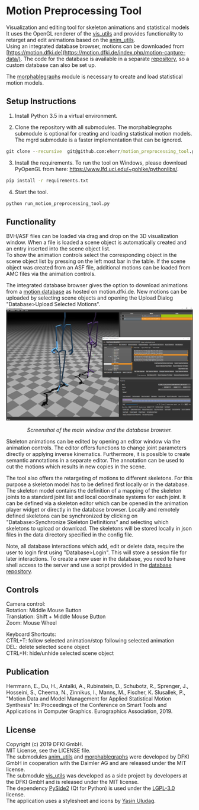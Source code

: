 
# Motion Preprocessing Tool


Visualization and editing tool for skeleton animations and statistical models It uses the OpenGL renderer of the [vis_utils](https://github.com/eherr/vis_utils.git) and provides functionality to retarget and edit animations based on the [anim_utils](https://github.com/eherr/anim_utils.git).  
Using an integrated database browser, motions can be downloaded from [https://motion.dfki.de](https://motion.dfki.de/index.php/motion-capture-data/). The code for the database is available in a separate [repository](https://github.com/eherr/motion_database_server), so a custom database can also be set up.

The [morphablegraphs](https://github.com/eherr/morphablegraphs.git) module is necessary to create and load statistical motion models.

## Setup Instructions

1. Install Python 3.5 in a virtual environment.

2. Clone the repository with all submodules. The morphablegraphs submodule is optional for creating and loading statistical motion models. The mgrd submodule is a faster implementation that can be ignored.
```bat
git clone --recursive  git@github.com:eherr/motion_preprocessing_tool.git
```
3. Install the requirements. To run the tool on Windows, please download PyOpenGL from here: https://www.lfd.uci.edu/~gohlke/pythonlibs/.
```bat
pip install -r requirements.txt
```
4. Start the tool.
```bat
python run_motion_preprocessing_tool.py
```
## Functionality
BVH/ASF files can be loaded via drag and drop on the 3D visualization window. When a file is loaded a scene object is automatically created and an entry inserted into the scene object list.  
To show the animation controls select the corresponding object in the scene object list by pressing on the left most bar in the table. If the scene object was created from an ASF file, additional motions can be loaded from AMC files via the animation controls. 

The integrated database browser gives the option to download animations from a [motion database](https://github.com/eherr/motion_database_server) as hosted on motion.dfki.de. New motions can be uploaded by selecting scene objects and opening the Upload Dialog "Database>Upload Selected Motions". 
![Screenshot](images/screenshot.png)
<p align="center">
<em>Screenshot of the main window and the database browser.</em>
</p>
Skeleton animations can be edited by opening an editor window via the animation controls. The editor offers functions to change joint parameters directly or applying inverse kinematics. Furthermore, it is possible to create semantic annotations in a separate editor. The annotation can be used to cut the motions which results in new copies in the scene.

The tool also offers the retargeting of motions to different skeletons. For this purpose a skeleton model has to be defined first locally or in the database. The skeleton model contains the definition of a mapping of the skeleton joints to a standard joint list and local coordinate systems for each joint. It can be defined via a skeleton editor which can be opened in the animation player widget or directly in the database browser. Locally and remotely defined skeletons can be synchronized by clicking on "Database>Synchronize Skeleton Definitions" and selecting which skeletons to upload or download. The skeletons will be stored locally in json files in the data directory specified in the config file.

Note, all database interactions which add, edit or delete data, require the user to login first using "Database>Login". This will store a session file for later interactions. To create a new user in the database, you need to have shell access to the server and use a script provided in the [database repository](https://github.com/eherr/motion_database_server).



## Controls

Camera control:  
Rotation: Middle Mouse Button  
Translation: Shift + Middle Mouse Button  
Zoom: Mouse Wheel  

Keyboard Shortcuts:  
CTRL+T: follow selected animation/stop following selected animation  
DEL: delete selected scene object  
CTRL+H: hide/unhide selected scene object  

## Publication
Herrmann, E., Du, H., Antalki, A., Rubinstein, D., Schubotz, R., Sprenger, J., Hosseini, S., Cheema, N., Zinnikus, I., Manns, M., Fischer, K. Slusallek, P., "Motion Data and Model Management for Applied Statistical Motion Synthesis" In: Proceedings of the Conference on Smart Tools and Applications in Computer Graphics. Eurographics Association, 2019.


## License
Copyright (c) 2019 DFKI GmbH.  
MIT License, see the LICENSE file.  
The submodules [anim_utils](https://github.com/eherr/anim_utils.git) and [morphablegraphs](https://github.com/eherr/morphablegraphs.git) were developed by DFKI GmbH in cooperation with the Daimler AG and are released under the MIT license.  
The submodule [vis_utils](https://github.com/eherr/vis_utils.git) was developed as a side project by developers at the DFKI GmbH and is released under the MIT license.  
The dependency [PySide2](https://wiki.qt.io/Qt_for_Python) (Qt for Python) is used under the [LGPL-3.0](https://www.gnu.org/licenses/lgpl-3.0.html) license.  
The application uses a stylesheet and icons by [Yasin Uludag](http://discourse.techart.online/t/release-qt-dark-orange-stylesheet/2287).

